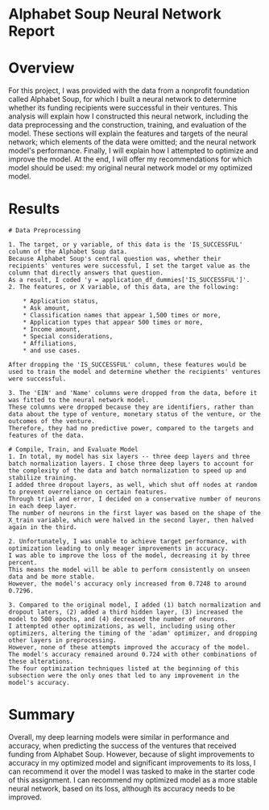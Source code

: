 # Alphabet Soup Neural Network Report

# Overview

For this project, I was provided with the data from a nonprofit foundation called Alphabet Soup, for which I built a neural network to determine whether its funding recipients were successful in their ventures.
This analysis will explain how I constructed this neural network, including the data preprocessing and the construction, training, and evaluation of the model. 
These sections will explain the features and targets of the neural network; which elements of the data were omitted; and the neural network model's performance.
Finally, I will explain how I attempted to optimize and improve the model.
At the end, I will offer my recommendations for which model should be used: my original neural network model or my optimized model.

# Results

    # Data Preprocessing
    
    1. The target, or y variable, of this data is the 'IS_SUCCESSFUL' column of the Alphabet Soup data.
    Because Alphabet Soup's central question was, whether their recipients' ventures were successful, I set the target value as the column that directly answers that question.
    As a result, I coded 'y = application_df_dummies['IS_SUCCESSFUL']'.
    2. The features, or X variable, of this data, are the following: 
    
        * Application status,
        * Ask amount,
        * Classification names that appear 1,500 times or more,
        * Application types that appear 500 times or more,
        * Income amount,
        * Special considerations,
        * Affiliations,
        * and use cases.
    
    After dropping the 'IS_SUCCESSFUL' column, these features would be used to train the model and determine whether the recipients' ventures were successful.
    
    3. The 'EIN' and 'Name' columns were dropped from the data, before it was fitted to the neural network model. 
    These columns were dropped because they are identifiers, rather than data about the type of venture, monetary status of the venture, or the outcomes of the venture. 
    Therefore, they had no predictive power, compared to the targets and features of the data.
    
    # Compile, Train, and Evaluate Model
    1. In total, my model has six layers -- three deep layers and three batch normalization layers. I chose three deep layers to account for the complexity of the data and batch normalization to speed up and stabilize training. 
    I added three dropout layers, as well, which shut off nodes at random to prevent overreliance on certain features. 
    Through trial and error, I decided on a conservative number of neurons in each deep layer. 
    The number of neurons in the first layer was based on the shape of the X_train variable, which were halved in the second layer, then halved again in the third.
    
    2. Unfortunately, I was unable to achieve target performance, with optimization leading to only meager improvements in accuracy. 
    I was able to improve the loss of the model, decreasing it by three percent.
    This means the model will be able to perform consistently on unseen data and be more stable.
    However, the model's accuracy only increased from 0.7248 to around 0.7296.
    
    3. Compared to the original model, I added (1) batch normalization and dropout laters, (2) added a third hidden layer, (3) increased the model to 500 epochs, and (4) decreased the number of neurons. 
    I attempted other optimizations, as well, including using other optimizers, altering the timing of the 'adam' optimizer, and dropping other layers in preprocessing. 
    However, none of these attempts improved the accuracy of the model. 
    The model's accuracy remained around 0.724 with other combinations of these alterations. 
    The four optimization techniques listed at the beginning of this subsection were the only ones that led to any improvement in the model's accuracy.
    
# Summary

Overall, my deep learning models were similar in performance and accuracy, when predicting the success of the ventures that received funding from Alphabet Soup. 
However, because of slight improvements to accuracy in my optimized model and significant improvements to its loss, I can recommend it over the model I was tasked to make in the starter code of this assignment.
I can recommend my optimized model as a more stable neural network, based on its loss, although its accuracy needs to be improved.
